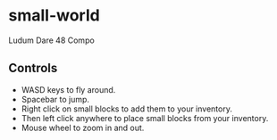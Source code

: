 # small-world
Ludum Dare 48 Compo

## Controls
* WASD keys to fly around.
* Spacebar to jump.
* Right click on small blocks to add them to your inventory.
* Then left click anywhere to place small blocks from your inventory.
* Mouse wheel to zoom in and out.
